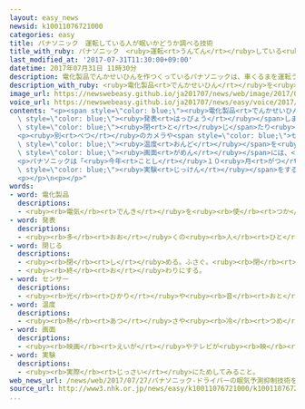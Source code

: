 ```yaml
---
layout: easy_news
newsid: k10011076721000
categories: easy
title: パナソニック　運転している人が眠いかどうか調べる技術
title_with_ruby: パナソニック　<ruby>運転<rt>うんてん</rt></ruby>している<ruby>人<rt>ひと</rt></ruby>が<ruby>眠<rt>ねむ</rt></ruby>いかどうか<ruby>調<rt>しら</rt></ruby>べる<ruby>技術<rt>ぎじゅつ</rt></ruby>
last_modified_at: '2017-07-31T11:30:00+09:00'
datetime: 2017年07月31日 11時30分
description: 電化製品でんかせいひんを作つくっているパナソニックは、車くるまを運転うんてんしている人ひとが眠ねむいかどうかを調しらべる新あたらしい技術ぎじゅつを発表はっぴょうしました。
description_with_ruby: <ruby>電化製品<rt>でんかせいひん</rt></ruby>を<ruby>作<rt>つく</rt></ruby>っているパナソニックは、<ruby>車<rt>くるま</rt></ruby>を<ruby>運転<rt>うんてん</rt></ruby>している<ruby>人<rt>ひと</rt></ruby>が<ruby>眠<rt>ねむ</rt></ruby>いかどうかを<ruby>調<rt>しら</rt></ruby>べる<ruby>新<rt>あたら</rt></ruby>しい<ruby>技術<rt>ぎじゅつ</rt></ruby>を<ruby>発表<rt>はっぴょう</rt></ruby>しました。
image_url: https://newswebeasy.github.io/ja201707/news/web/image/2017/07/31/k10011076721000.jpg
voice_url: https://newswebeasy.github.io/ja201707/news/easy/voice/2017/07/31/k10011076721000.mp3
contents: "<p><span style=\"color: blue;\"><ruby>電化製品<rt>でんかせいひん</rt></ruby></span>を<ruby>作<rt>つく</rt></ruby>っているパナソニックは、<ruby>車<rt>くるま</rt></ruby>を<ruby>運転<rt>うんてん</rt></ruby>している<ruby>人<rt>ひと</rt></ruby>が<ruby>眠<rt>ねむ</rt></ruby>いかどうかを<ruby>調<rt>しら</rt></ruby>べる<ruby>新<rt>あたら</rt></ruby>しい<ruby>技術<rt>ぎじゅつ</rt></ruby>を<span\
  \ style=\"color: blue;\"><ruby>発表<rt>はっぴょう</rt></ruby></span>しました。</p>\n<p><ruby>運転<rt>うんてん</rt></ruby><ruby>席<rt>せき</rt></ruby>の<ruby>前<rt>まえ</rt></ruby>にあるカメラで、<ruby>運転<rt>うんてん</rt></ruby>している<ruby>人<rt>ひと</rt></ruby>が<ruby>目<rt>め</rt></ruby>を<span\
  \ style=\"color: blue;\"><ruby>閉<rt>と</rt></ruby>じ</span>たり<ruby>開<rt>あ</rt></ruby>けたりする<ruby>速<rt>はや</rt></ruby>さや、<ruby>眠<rt>ねむ</rt></ruby>い<ruby>顔<rt>かお</rt></ruby>をしていないかどうかなどをチェックします。<ruby>今<rt>いま</rt></ruby><ruby>眠<rt>ねむ</rt></ruby>いとわかったら、<ruby>運転<rt>うんてん</rt></ruby>をやめて<ruby>休<rt>やす</rt></ruby>むように<ruby>機械<rt>きかい</rt></ruby>が<ruby>言<rt>い</rt></ruby>います。</p>\n\
  <p><ruby>別<rt>べつ</rt></ruby>のカメラや<span style=\"color: blue;\">センサー</span>を<ruby>使<rt>つか</rt></ruby>って、<ruby>運転<rt>うんてん</rt></ruby>している<ruby>人<rt>ひと</rt></ruby>の<ruby>体<rt>からだ</rt></ruby>から<ruby>出<rt>で</rt></ruby>る<ruby>熱<rt>ねつ</rt></ruby>や<ruby>車<rt>くるま</rt></ruby>の<ruby>中<rt>なか</rt></ruby>の<ruby>明<rt>あか</rt></ruby>るさを<ruby>調<rt>しら</rt></ruby>べると、１５<ruby>分<rt>ふん</rt></ruby>あとに<ruby>眠<rt>ねむ</rt></ruby>いかどうかもわかります。これから<ruby>眠<rt>ねむ</rt></ruby>くなるとわかったら、エアコンで<ruby>車<rt>くるま</rt></ruby>の<ruby>中<rt>なか</rt></ruby>の<span\
  \ style=\"color: blue;\"><ruby>温度<rt>おんど</rt></ruby></span>を<ruby>下<rt>さ</rt></ruby>げたり、<ruby>音楽<rt>おんがく</rt></ruby>の<ruby>音<rt>おと</rt></ruby>を<ruby>大<rt>おお</rt></ruby>きくしたりして、<ruby>眠<rt>ねむ</rt></ruby>くならないようにします。<ruby>運転<rt>うんてん</rt></ruby><ruby>席<rt>せき</rt></ruby>の<ruby>前<rt>まえ</rt></ruby>の<span\
  \ style=\"color: blue;\"><ruby>画面<rt>がめん</rt></ruby></span>には、<ruby>休<rt>やす</rt></ruby>むことができる<ruby>場所<rt>ばしょ</rt></ruby>の<ruby>案内<rt>あんない</rt></ruby>を<ruby>出<rt>だ</rt></ruby>します。</p>\n\
  <p>パナソニックは「<ruby>今年<rt>ことし</rt></ruby>１０<ruby>月<rt>がつ</rt></ruby>からこの<ruby>技術<rt>ぎじゅつ</rt></ruby>を<ruby>使<rt>つか</rt></ruby>って<span\
  \ style=\"color: blue;\"><ruby>実験<rt>じっけん</rt></ruby></span>をする<ruby>予定<rt>よてい</rt></ruby>です。<ruby>運転<rt>うんてん</rt></ruby><ruby>中<rt>ちゅう</rt></ruby>に<ruby>眠<rt>ねむ</rt></ruby>くならないようにして<ruby>交通事故<rt>こうつうじこ</rt></ruby>を<ruby>少<rt>すく</rt></ruby>なくしたいです」と<ruby>言<rt>い</rt></ruby>っています。</p>\n\
  <p></p>\n<p></p>"
words:
- word: 電化製品
  descriptions:
  - <ruby><rb>電気</rb><rt>でんき</rt></ruby>を<ruby><rb>使</rb><rt>つか</rt></ruby>って、はたらかせる<ruby><rb>機械</rb><rt>きかい</rt></ruby>。<ruby><rb>電気冷蔵庫</rb><rt>でんきれいぞうこ</rt></ruby>・<ruby><rb>電気洗濯機</rb><rt>でんきせんたくき</rt></ruby>など。
- word: 発表
  descriptions:
  - <ruby><rb>多</rb><rt>おお</rt></ruby>くの<ruby><rb>人</rb><rt>ひと</rt></ruby>に<ruby><rb>広</rb><rt>ひろ</rt></ruby>く<ruby><rb>知</rb><rt>し</rt></ruby>らせること。
- word: 閉じる
  descriptions:
  - <ruby><rb>閉</rb><rt>し</rt></ruby>める。ふさぐ。<ruby><rb>閉</rb><rt>し</rt></ruby>まる。
  - <ruby><rb>終</rb><rt>お</rt></ruby>わりにする。
- word: センサー
  descriptions:
  - <ruby><rb>光</rb><rt>ひかり</rt></ruby>や<ruby><rb>音</rb><rt>おと</rt></ruby>、<ruby><rb>温度</rb><rt>おんど</rt></ruby>などに<ruby><rb>反応</rb><rt>はんのう</rt></ruby>して、<ruby><rb>電気的</rb><rt>でんきてき</rt></ruby>な<ruby><rb>信号</rb><rt>しんごう</rt></ruby>を<ruby><rb>送</rb><rt>おく</rt></ruby>る<ruby><rb>装置</rb><rt>そうち</rt></ruby>。
- word: 温度
  descriptions:
  - <ruby><rb>熱</rb><rt>あつ</rt></ruby>さや<ruby><rb>冷</rb><rt>つめ</rt></ruby>たさの<ruby><rb>度合</rb><rt>どあ</rt></ruby>いを<ruby><rb>数字</rb><rt>すうじ</rt></ruby>で<ruby><rb>表</rb><rt>あらわ</rt></ruby>したもの。
- word: 画面
  descriptions:
  - <ruby><rb>映画</rb><rt>えいが</rt></ruby>やテレビが<ruby><rb>映</rb><rt>うつ</rt></ruby>っている<ruby><rb>部分</rb><rt>ぶぶん</rt></ruby>。
- word: 実験
  descriptions:
  - <ruby><rb>実際</rb><rt>じっさい</rt></ruby>にためしてみること。
web_news_url: /news/web/2017/07/27/パナソニック-ドライバーの眠気予測抑制技術を発表/
source_url: http://www3.nhk.or.jp/news/easy/k10011076721000/k10011076721000.html
...
```

